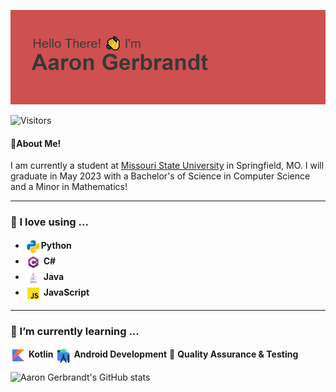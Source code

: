 ![Hello There! I'm Aaron Gerbrandt](resources/banner/banner.png)

![Visitors](https://api.visitorbadge.io/api/visitors?path=https%3A%2F%2Fgithub.com%2Faarongerbrandt&labelColor=%23f47373&countColor=%23697689&style=flat&labelStyle=upper)

#### 🤵About Me!
<p>I am currently a student at <a href="https://missouristate.edu">Missouri State University</a> in Springfield, MO. I will graduate in May 2023 with a Bachelor's of Science in Computer Science and a Minor in Mathematics!</p>

---

### 💾 I love using ...
 - <img src="resources/icons/python.svg" alt="python" width="25" align="center">**Python**
 - <img src="resources/icons/cs.svg" alt="C-Sharp" width="25" align="center"> **C#**
 - <img src="resources/icons/java.svg" alt="python" width="25" align="center"> **Java**
 - <img src="resources/icons/javascript.svg" alt="javascript" width="25" align="center"> **JavaScript**

---

### 🌱 I’m currently learning ...
<img src="resources/icons/kotlin.svg" alt="kotlin" width="25" align="center"> **Kotlin**
<img src="resources/icons/android-studio.svg" alt="android studio" width="25" align="center"> **Android Development**
🧪&nbsp;**Quality Assurance & Testing**

![Aaron Gerbrandt's GitHub stats](https://github-readme-stats.vercel.app/api?username=aarongerbrandt&show_icons=true&hide=issues,stars&theme=transparent)

<!--
**aarongerbrandt/aarongerbrandt** is a ✨ _special_ ✨ repository because its `README.md` (this file) appears on your GitHub profile.

Here are some ideas to get you started:

- 🔭 I’m currently working on ...
- 🌱 I’m currently learning ...
- 👯 I’m looking to collaborate on ...
- 🤔 I’m looking for help with ...
- 💬 Ask me about ...
- 📫 How to reach me: ...
- 😄 Pronouns: ...
- ⚡ Fun fact: ...
-->
